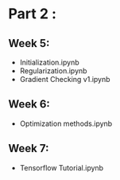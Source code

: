 # Part 2 :

## Week 5:
 - Initialization.ipynb
 - Regularization.ipynb
 - Gradient Checking v1.ipynb

 ## Week 6:
  - Optimization methods.ipynb

 ## Week 7:
  - Tensorflow Tutorial.ipynb
